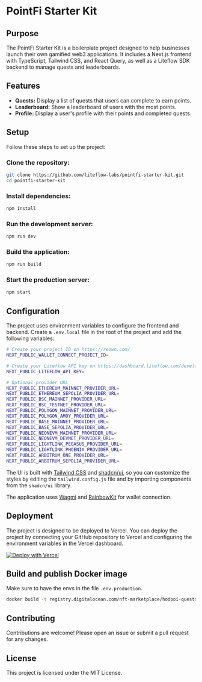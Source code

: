 # PointFi Starter Kit

## Purpose

The PointFi Starter Kit is a boilerplate project designed to help businesses launch their own gamified web3 applications. It includes a Next.js frontend with TypeScript, Tailwind CSS, and React Query, as well as a Liteflow SDK backend to manage quests and leaderboards.

## Features

- **Quests:** Display a list of quests that users can complete to earn points.
- **Leaderboard:** Show a leaderboard of users with the most points.
- **Profile:** Display a user's profile with their points and completed quests.

## Setup

Follow these steps to set up the project:

### Clone the repository:

```bash
git clone https://github.com/liteflow-labs/pointfi-starter-kit.git
cd pointfi-starter-kit
```

### Install dependencies:

```bash
npm install
```

### Run the development server:

```bash
npm run dev
```

### Build the application:

```bash
npm run build
```

### Start the production server:

```bash
npm start
```

## Configuration

The project uses environment variables to configure the frontend and backend. Create a `.env.local` file in the root of the project and add the following variables:

```bash
# Create your project ID on https://reown.com/
NEXT_PUBLIC_WALLET_CONNECT_PROJECT_ID=

# Create your Liteflow API key on https://dashboard.liteflow.com/developers
NEXT_PUBLIC_LITEFLOW_API_KEY=

# Optional provider URL
NEXT_PUBLIC_ETHEREUM_MAINNET_PROVIDER_URL=
NEXT_PUBLIC_ETHEREUM_SEPOLIA_PROVIDER_URL=
NEXT_PUBLIC_BSC_MAINNET_PROVIDER_URL=
NEXT_PUBLIC_BSC_TESTNET_PROVIDER_URL=
NEXT_PUBLIC_POLYGON_MAINNET_PROVIDER_URL=
NEXT_PUBLIC_POLYGON_AMOY_PROVIDER_URL=
NEXT_PUBLIC_BASE_MAINNET_PROVIDER_URL=
NEXT_PUBLIC_BASE_SEPOLIA_PROVIDER_URL=
NEXT_PUBLIC_NEONEVM_MAINNET_PROVIDER_URL=
NEXT_PUBLIC_NEONEVM_DEVNET_PROVIDER_URL=
NEXT_PUBLIC_LIGHTLINK_PEGASUS_PROVIDER_URL=
NEXT_PUBLIC_LIGHTLINK_PHOENIX_PROVIDER_URL=
NEXT_PUBLIC_ARBITRUM_ONE_PROVIDER_URL=
NEXT_PUBLIC_ARBITRUM_SEPOLIA_PROVIDER_URL=
```

The UI is built with [Tailwind CSS](https://tailwindcss.com/) and [shadcn/ui](https://ui.shadcn.com/), so you can customize the styles by editing the `tailwind.config.js` file and by importing components from the `shadcn/ui` library.

The application uses [Wagmi](https://wagmi.sh/) and [RainbowKit](https://www.rainbowkit.com/) for wallet connection.

## Deployment

The project is designed to be deployed to Vercel. You can deploy the project by connecting your GitHub repository to Vercel and configuring the environment variables in the Vercel dashboard.

[![Deploy with Vercel](https://vercel.com/button)](https://vercel.com/new/clone?repository-url=https://github.com/liteflow-labs/pointfi-starter-kit)

## Build and publish Docker image

Make sure to have the envs in the file `.env.production`.

```bash
docker build -t registry.digitalocean.com/nft-marketplace/hodooi-quests --platform linux/amd64 --push .
```

## Contributing

Contributions are welcome! Please open an issue or submit a pull request for any changes.

## License

This project is licensed under the MIT License.
